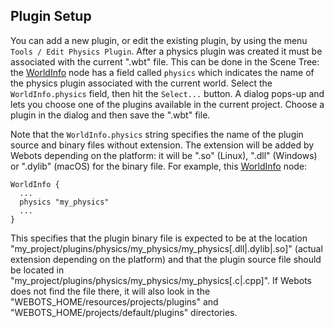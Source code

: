 ## Plugin Setup

You can add a new plugin, or edit the existing plugin, by using the menu `Tools / Edit Physics Plugin`.
After a physics plugin was created it must be associated with the current ".wbt" file.
This can be done in the Scene Tree: the [WorldInfo](worldinfo.md) node has a field called `physics` which indicates the name of the physics plugin associated with the current world.
Select the `WorldInfo.physics` field, then hit the `Select...` button.
A dialog pops-up and lets you choose one of the plugins available in the current project.
Choose a plugin in the dialog and then save the ".wbt" file.

Note that the `WorldInfo.physics` string specifies the name of the plugin source and binary files without extension.
The extension will be added by Webots depending on the platform: it will be ".so" (Linux), ".dll" (Windows) or ".dylib" (macOS) for the binary file.
For example, this [WorldInfo](worldinfo.md) node:

```
WorldInfo {
  ...
  physics "my_physics"
  ...
}
```

This specifies that the plugin binary file is expected to be at the location "my\_project/plugins/physics/my\_physics/my\_physics[.dll|.dylib|.so]" (actual extension depending on the platform) and that the plugin source file should be located in "my\_project/plugins/physics/my\_physics/my\_physics[.c|.cpp]".
If Webots does not find the file there, it will also look in the "WEBOTS\_HOME/resources/projects/plugins" and "WEBOTS\_HOME/projects/default/plugins" directories.
